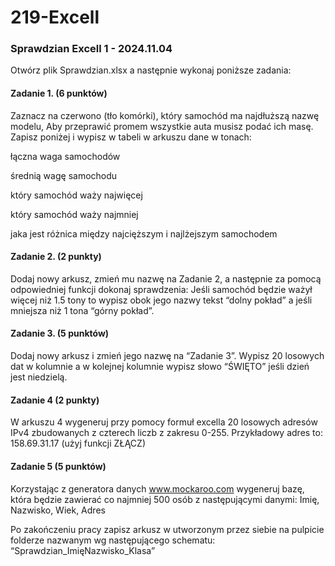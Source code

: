 # 219-Excell

### Sprawdzian Excell 1 - 2024.11.04

Otwórz plik Sprawdzian.xlsx a następnie wykonaj poniższe zadania:

#### Zadanie 1. (6 punktów)
Zaznacz na czerwono (tło komórki), który samochód ma najdłuższą nazwę modelu,
Aby przeprawić promem wszystkie auta musisz podać ich masę. Zapisz poniżej i wypisz w tabeli w arkuszu dane w tonach:

łączna waga samochodów


średnią wagę samochodu


który samochód waży najwięcej


który samochód waży najmniej


jaka jest różnica między najcięższym i najlżejszym samochodem

#### Zadanie 2. (2 punkty)
Dodaj nowy arkusz, zmień mu nazwę na Zadanie 2, a następnie za pomocą odpowiedniej funkcji dokonaj sprawdzenia: Jeśli samochód będzie ważył więcej niż 1.5 tony to wypisz obok jego nazwy tekst “dolny pokład” a jeśli mniejsza niż 1 tona “górny pokład”.

#### Zadanie 3. (5 punktów)

Dodaj nowy arkusz i zmień jego nazwę na “Zadanie 3”. Wypisz 20 losowych dat w kolumnie a w kolejnej kolumnie wypisz słowo “ŚWIĘTO” jeśli dzień jest niedzielą.

#### Zadanie 4 (2 punkty)

W arkuszu 4 wygeneruj przy pomocy formuł excella 20 losowych adresów IPv4 zbudowanych z czterech liczb z zakresu 0-255. Przykładowy adres to: 158.69.31.17 (użyj funkcji ZŁĄCZ)

#### Zadanie 5 (5 punktów)

Korzystając z generatora danych www.mockaroo.com wygeneruj bazę, która będzie zawierać co najmniej 500 osób z następującymi danymi: Imię, Nazwisko, Wiek, Adres

Po zakończeniu pracy zapisz arkusz w utworzonym przez siebie na pulpicie folderze nazwanym wg następującego schematu: “Sprawdzian_ImięNazwisko_Klasa”
